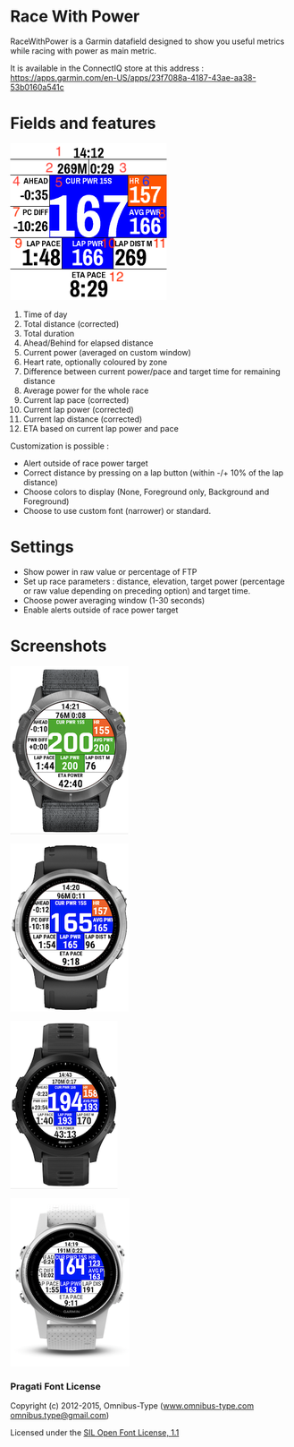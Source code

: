 # Race With Power

RaceWithPower is a Garmin datafield designed to show you useful metrics while racing with power as main metric.

It is available in the ConnectIQ store at this address : https://apps.garmin.com/en-US/apps/23f7088a-4187-43ae-aa38-53b0160a541c

# Fields and features

![](/doc/img/RACE.png)

1. Time of day
2. Total distance (corrected)
3. Total duration
4. Ahead/Behind for elapsed distance
5. Current power (averaged on custom window)
6. Heart rate, optionally coloured by zone
7. Difference between current power/pace and target time for remaining distance
8. Average power for the whole race
9. Current lap pace (corrected)
10. Current lap power (corrected)
11. Current lap distance (corrected)
12. ETA based on current lap power and pace

Customization is possible :
* Alert outside of race power target
* Correct distance by pressing on a lap button (within -/+ 10% of the lap distance)
* Choose colors to display (None, Foreground only, Background and Foreground)
* Choose to use custom font (narrower) or standard.
# Settings

* Show power in raw value or percentage of FTP
* Set up race parameters : distance, elevation, target power (percentage or raw value depending on preceding option) and target time.
* Choose power averaging window (1-30 seconds)
* Enable alerts outside of race power target

# Screenshots

![](doc/img/Enduro.png)

![](doc/img/Fenix6Pro.png)

![](doc/img/FR945.png)

![](doc/img/Fenix5s.png)

### Pragati Font License

Copyright (c) 2012-2015, Omnibus-Type (www.omnibus-type.com omnibus.type@gmail.com)

Licensed under the [SIL Open Font License, 1.1](https://scripts.sil.org/cms/scripts/page.php?site_id=nrsi&id=OFL)